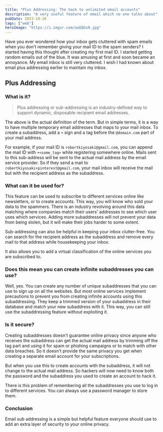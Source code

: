 ```yaml
---
title: "Plus Addressing: The hack to unlimited email accounts"
description: "A very useful feature of email which no one talks about"
pubDate: 2023-10-26
tags: ["web"]
heroImage: "https://i.imgur.com/aoEQGx9.jpg"
---
```

Have you ever wondered how your inbox gets cluttered with spam emails when
you don't remember giving your mail ID to the spam senders? I started having this
thought after creating my first mail ID. I started getting random emails out
of the blue. It was amusing at first and soon became an annoyance. My 
email inbox is still very cluttered. I wish I had known about email plus addressing
earlier to maintain my inbox.

## Plus Addressing

### What is it?
> Plus addressing or sub-addressing is an industry-defined way to support dynamic,
disposable recipient email addresses.

The above is the actual definition of the term. But in simple terms, it is a way to have
multiple temporary email addresses that maps to your mail inbox. To create a subaddress,
add a `+` sign and a tag before the `@domain.com` part of your mail address.

For example, if your mail ID is `robertkiyosaki@gmail.com`, you can append the mail ID
with `+<some_tag>` while registering somewhere online. Mails sent to this sub-address
will be sent to the actual mail address by the email service provider. So if they
send a mail to `robertkiyosaki+pinterest@gmail.com`, your mail inbox will receive
the mail but with the recipient address as the subaddress.

### What can it be used for?

This feature can be used to subscribe to different services online like newsletters,
or to create accounts. This way, you will know who sold your data to the spammers.
There is an industry revolving around this data matching where companies match
their users' addresses to see which user uses which services. Adding more
subaddresses will not prevent your data from being stolen, but it will make their
jobs harder to some extent.

Sub-addressing can also be helpful in keeping your inbox clutter-free. You can
search for the recipient address as the subaddress and remove every mail to that
address while housekeeping your inbox.

It also allows you to add a virtual classification of the online services you are
subscribed to.

### Does this mean you can create infinite subaddresses you can use?

Well, yes. You can create any number of unique subaddresses that you can use to
sign up on all the websites. But most online services implement precautions to
prevent you from creating infinite accounts using this subaddressing. They keep
a trimmed version of your subaddress in their database and match your new subaddress
with it. This way, you can still use the subaddressing feature without exploiting it.

### Is it secure?

Creating subaddresses doesn't guarantee online privacy since anyone who receives the
subaddress can get the actual mail address by trimming off the tag part and using it
for spam or phishing campaigns or to match with other data breaches. So it doesn't
provide the same privacy you get when creating a separate email account for your
subscriptions.

But when you use this to create accounts with the subaddress, it will not change
to the actual mail address. So hackers will now need to know both the password and the
subaddress you used to create an account to hack it.

There is this problem of remembering all the subaddresses you use to
log in to different services. You can always use a password manager to store them.

### Conclusion

Email sub addressing is a simple but helpful feature everyone should use to
add an extra layer of security to your online privacy.
